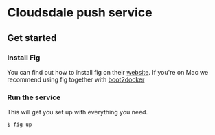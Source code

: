 # Cloudsdale push service

## Get started

### Install Fig
You can find out how to install fig on their [website](http://fig.sh).
If you're on Mac we recommend using fig together with [boot2docker](http://boot2docker.io)

### Run the service
This will get you set up with everything you need.

```bash
$ fig up
```